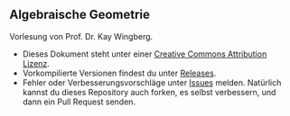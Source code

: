 Algebraische Geometrie
----------------------

Vorlesung von Prof. Dr. Kay Wingberg.

* Dieses Dokument steht unter einer [Creative Commons Attribution Lizenz](http://creativecommons.org/licenses/by/3.0/de/).
* Vorkompilierte Versionen findest du unter [Releases](https://github.com/yishn/Uni/releases).
* Fehler oder Verbesserungsvorschläge unter [Issues](https://github.com/yishn/Uni/issues) melden. Natürlich kannst du dieses Repository auch forken, es selbst verbessern, und dann ein Pull Request senden.
